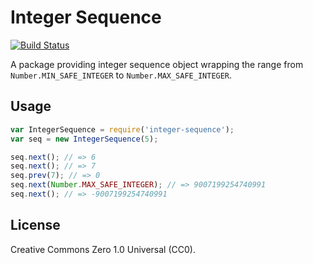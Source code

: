 # Integer Sequence
[![Build Status](https://travis-ci.org/mk0x9/integer-sequence.svg?branch=master)](https://travis-ci.org/mk0x9/integer-sequence)

A package providing integer sequence object wrapping the range from
`Number.MIN_SAFE_INTEGER` to `Number.MAX_SAFE_INTEGER`.

## Usage

```javascript
var IntegerSequence = require('integer-sequence');
var seq = new IntegerSequence(5);

seq.next(); // => 6
seq.next(); // => 7
seq.prev(7); // => 0
seq.next(Number.MAX_SAFE_INTEGER); // => 9007199254740991
seq.next(); // => -9007199254740991
```

## License

Creative Commons Zero 1.0 Universal (CC0).

